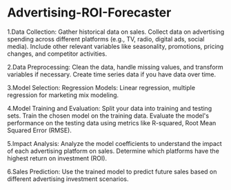 # Advertising-ROI-Forecaster

1.Data Collection:
Gather historical data on sales.
Collect data on advertising spending across different platforms (e.g., TV, radio, digital ads, social media).
Include other relevant variables like seasonality, promotions, pricing changes, and competitor activities.

2.Data Preprocessing:
Clean the data, handle missing values, and transform variables if necessary.
Create time series data if you have data over time.

3.Model Selection:
Regression Models: Linear regression, multiple regression for marketing mix modeling.

4.Model Training and Evaluation:
Split your data into training and testing sets.
Train the chosen model on the training data.
Evaluate the model's performance on the testing data using metrics like R-squared,  Root Mean Squared Error (RMSE).

5.Impact Analysis:
Analyze the model coefficients to understand the impact of each advertising platform on sales.
Determine which platforms have the highest return on investment (ROI).

6.Sales Prediction:
Use the trained model to predict future sales based on different advertising investment scenarios.
